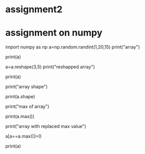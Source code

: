 # assignment2
# assignment on numpy


import numpy as np
a=np.random.randint(1,20,15)
print("array")

print(a)

a=a.reshape(3,5)
print("reshapped array")

print(a)

print("array shape")

print(a.shape)

print("max of array")

print(a.max())

print("array with replaced max value")

a[a==a.max()]=0

print(a)
